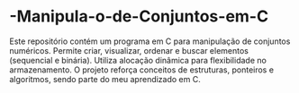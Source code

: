 # -Manipula-o-de-Conjuntos-em-C
Este repositório contém um programa em C para manipulação de conjuntos numéricos. Permite criar, visualizar, ordenar e buscar elementos (sequencial e binária). Utiliza alocação dinâmica para flexibilidade no armazenamento. O projeto reforça conceitos de estruturas, ponteiros e algoritmos, sendo parte do meu aprendizado em C.
